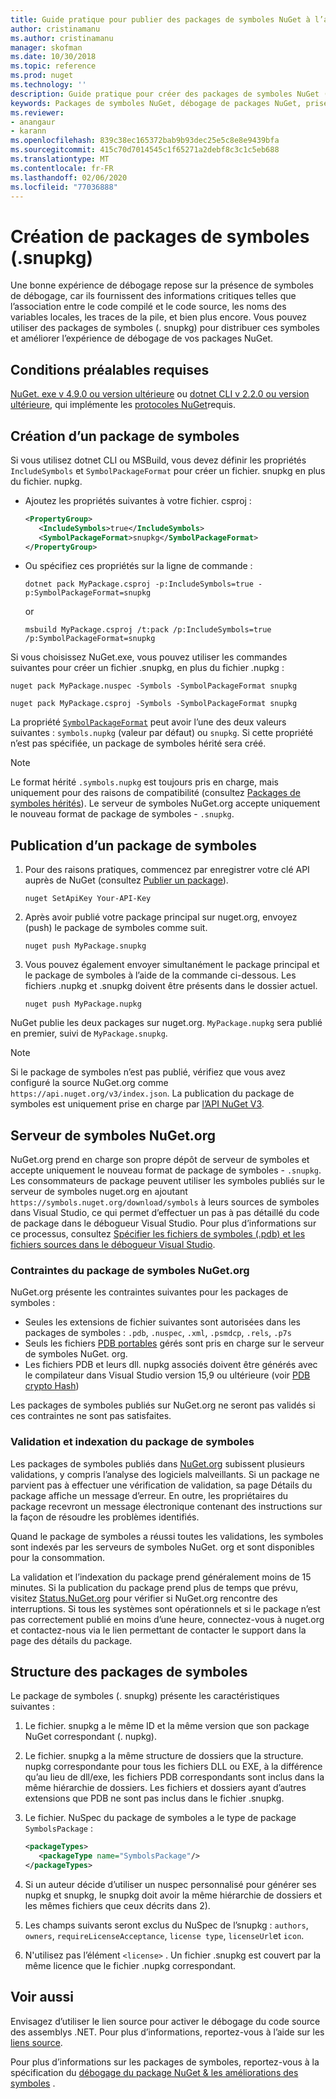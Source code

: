 ```yaml
---
title: Guide pratique pour publier des packages de symboles NuGet à l’aide du nouveau format de package de symboles « .snupkg »| Microsoft Docs
author: cristinamanu
ms.author: cristinamanu
manager: skofman
ms.date: 10/30/2018
ms.topic: reference
ms.prod: nuget
ms.technology: ''
description: Guide pratique pour créer des packages de symboles NuGet (snupkg).
keywords: Packages de symboles NuGet, débogage de packages NuGet, prise en charge du débogage NuGet, symboles de packages, conventions des packages de symboles
ms.reviewer:
- anangaur
- karann
ms.openlocfilehash: 839c38ec165372bab9b93dec25e5c8e8e9439bfa
ms.sourcegitcommit: 415c70d7014545c1f65271a2debf8c3c1c5eb688
ms.translationtype: MT
ms.contentlocale: fr-FR
ms.lasthandoff: 02/06/2020
ms.locfileid: "77036888"
---
```

# <a name="creating-symbol-packages-snupkg"></a>Création de packages de symboles (.snupkg)

Une bonne expérience de débogage repose sur la présence de symboles de débogage, car ils fournissent des informations critiques telles que l’association entre le code compilé et le code source, les noms des variables locales, les traces de la pile, et bien plus encore. Vous pouvez utiliser des packages de symboles (. snupkg) pour distribuer ces symboles et améliorer l’expérience de débogage de vos packages NuGet.

## <a name="prerequisites"></a>Conditions préalables requises

[NuGet. exe v 4.9.0 ou version ultérieure](https://www.nuget.org/downloads) ou [dotnet CLI v 2.2.0 ou version ultérieure](https://www.microsoft.com/net/download/dotnet-core/2.2), qui implémente les [protocoles NuGet](../api/nuget-protocols.md)requis.

## <a name="creating-a-symbol-package"></a>Création d’un package de symboles

Si vous utilisez dotnet CLI ou MSBuild, vous devez définir les propriétés `IncludeSymbols` et `SymbolPackageFormat` pour créer un fichier. snupkg en plus du fichier. nupkg.

* Ajoutez les propriétés suivantes à votre fichier. csproj :

   ```xml
   <PropertyGroup>
      <IncludeSymbols>true</IncludeSymbols>
      <SymbolPackageFormat>snupkg</SymbolPackageFormat>
   </PropertyGroup>
   ```

* Ou spécifiez ces propriétés sur la ligne de commande :

     ```dotnetcli
     dotnet pack MyPackage.csproj -p:IncludeSymbols=true -p:SymbolPackageFormat=snupkg
     ```

  or

  ```cli
  msbuild MyPackage.csproj /t:pack /p:IncludeSymbols=true /p:SymbolPackageFormat=snupkg
  ```

Si vous choisissez NuGet.exe, vous pouvez utiliser les commandes suivantes pour créer un fichier .snupkg, en plus du fichier .nupkg :

```cli
nuget pack MyPackage.nuspec -Symbols -SymbolPackageFormat snupkg

nuget pack MyPackage.csproj -Symbols -SymbolPackageFormat snupkg
```

La propriété [`SymbolPackageFormat`](/dotnet/core/tools/csproj#symbolpackageformat) peut avoir l’une des deux valeurs suivantes : `symbols.nupkg` (valeur par défaut) ou `snupkg`. Si cette propriété n’est pas spécifiée, un package de symboles hérité sera créé.

> [!Note]
> Le format hérité `.symbols.nupkg` est toujours pris en charge, mais uniquement pour des raisons de compatibilité (consultez [Packages de symboles hérités](Symbol-Packages.md)). Le serveur de symboles NuGet.org accepte uniquement le nouveau format de package de symboles - `.snupkg`.

## <a name="publishing-a-symbol-package"></a>Publication d’un package de symboles

1. Pour des raisons pratiques, commencez par enregistrer votre clé API auprès de NuGet (consultez [Publier un package](../nuget-org/publish-a-package.md)).

    ```cli
    nuget SetApiKey Your-API-Key
    ```

1. Après avoir publié votre package principal sur nuget.org, envoyez (push) le package de symboles comme suit.

    ```cli
    nuget push MyPackage.snupkg
    ```

1. Vous pouvez également envoyer simultanément le package principal et le package de symboles à l’aide de la commande ci-dessous. Les fichiers .nupkg et .snupkg doivent être présents dans le dossier actuel.

    ```cli
    nuget push MyPackage.nupkg
    ```

NuGet publie les deux packages sur nuget.org. `MyPackage.nupkg` sera publié en premier, suivi de `MyPackage.snupkg`.

> [!Note]
> Si le package de symboles n’est pas publié, vérifiez que vous avez configuré la source NuGet.org comme `https://api.nuget.org/v3/index.json`. La publication du package de symboles est uniquement prise en charge par [l’API NuGet V3](../api/overview.md#versioning).

## <a name="nugetorg-symbol-server"></a>Serveur de symboles NuGet.org

NuGet.org prend en charge son propre dépôt de serveur de symboles et accepte uniquement le nouveau format de package de symboles - `.snupkg`. Les consommateurs de package peuvent utiliser les symboles publiés sur le serveur de symboles nuget.org en ajoutant `https://symbols.nuget.org/download/symbols` à leurs sources de symboles dans Visual Studio, ce qui permet d’effectuer un pas à pas détaillé du code de package dans le débogueur Visual Studio. Pour plus d’informations sur ce processus, consultez [Spécifier les fichiers de symboles (.pdb) et les fichiers sources dans le débogueur Visual Studio](/visualstudio/debugger/specify-symbol-dot-pdb-and-source-files-in-the-visual-studio-debugger).

### <a name="nugetorg-symbol-package-constraints"></a>Contraintes du package de symboles NuGet.org

NuGet.org présente les contraintes suivantes pour les packages de symboles :

- Seules les extensions de fichier suivantes sont autorisées dans les packages de symboles : `.pdb`, `.nuspec`, `.xml`, `.psmdcp`, `.rels`, `.p7s`
- Seuls les fichiers [PDB portables](https://github.com/dotnet/corefx/blob/master/src/System.Reflection.Metadata/specs/PortablePdb-Metadata.md) gérés sont pris en charge sur le serveur de symboles NuGet. org.
- Les fichiers PDB et leurs dll. nupkg associés doivent être générés avec le compilateur dans Visual Studio version 15,9 ou ultérieure (voir [PDB crypto Hash](https://github.com/dotnet/roslyn/issues/24429))

Les packages de symboles publiés sur NuGet.org ne seront pas validés si ces contraintes ne sont pas satisfaites. 

### <a name="symbol-package-validation-and-indexing"></a>Validation et indexation du package de symboles

Les packages de symboles publiés dans [NuGet.org](https://www.nuget.org/) subissent plusieurs validations, y compris l’analyse des logiciels malveillants. Si un package ne parvient pas à effectuer une vérification de validation, sa page Détails du package affiche un message d’erreur. En outre, les propriétaires du package recevront un message électronique contenant des instructions sur la façon de résoudre les problèmes identifiés.

Quand le package de symboles a réussi toutes les validations, les symboles sont indexés par les serveurs de symboles NuGet. org et sont disponibles pour la consommation.

La validation et l’indexation du package prend généralement moins de 15 minutes. Si la publication du package prend plus de temps que prévu, visitez [Status.NuGet.org](https://status.nuget.org/) pour vérifier si NuGet.org rencontre des interruptions. Si tous les systèmes sont opérationnels et si le package n’est pas correctement publié en moins d’une heure, connectez-vous à nuget.org et contactez-nous via le lien permettant de contacter le support dans la page des détails du package.

## <a name="symbol-package-structure"></a>Structure des packages de symboles

Le package de symboles (. snupkg) présente les caractéristiques suivantes :

1) Le fichier. snupkg a le même ID et la même version que son package NuGet correspondant (. nupkg).
2) Le fichier. snupkg a la même structure de dossiers que la structure. nupkg correspondante pour tous les fichiers DLL ou EXE, à la différence qu’au lieu de dll/exe, les fichiers PDB correspondants sont inclus dans la même hiérarchie de dossiers. Les fichiers et dossiers ayant d’autres extensions que PDB ne sont pas inclus dans le fichier .snupkg.
3) Le fichier. NuSpec du package de symboles a le type de package `SymbolsPackage` :

   ```xml
   <packageTypes>
      <packageType name="SymbolsPackage"/>
   </packageTypes>
   ```

4) Si un auteur décide d’utiliser un nuspec personnalisé pour générer ses nupkg et snupkg, le snupkg doit avoir la même hiérarchie de dossiers et les mêmes fichiers que ceux décrits dans 2).
5) Les champs suivants seront exclus du NuSpec de l’snupkg : ```authors```, ```owners```, ```requireLicenseAcceptance```, ```license type```, ```licenseUrl```et ```icon```.
6) N'utilisez pas l’élément ```<license>``` . Un fichier .snupkg est couvert par la même licence que le fichier .nupkg correspondant.

## <a name="see-also"></a>Voir aussi

Envisagez d’utiliser le lien source pour activer le débogage du code source des assemblys .NET. Pour plus d’informations, reportez-vous à l’aide sur les [liens source](/dotnet/standard/library-guidance/sourcelink).

Pour plus d’informations sur les packages de symboles, reportez-vous à la spécification du [débogage du package NuGet & les améliorations des symboles](https://github.com/NuGet/Home/wiki/NuGet-Package-Debugging-&-Symbols-Improvements) .
